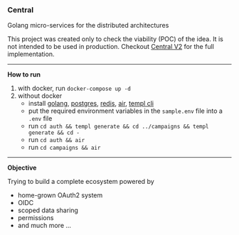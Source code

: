 ### Central

Golang micro-services for the distributed architectures

This project was created only to check the viability (POC) of the idea. It is not intended to be used in production. Checkout [Central V2](https://github.com/m3rashid/central-v2) for the full implementation.

---

**How to run**

1. with docker, run `docker-compose up -d`
2. without docker
   - install [golang](https://golang.org/doc/install), [postgres](https://www.postgresql.org/download/), [redis](https://redis.io/download), [air](github.com/cosmtrek/air@latest), [templ cli](github.com/a-h/templ/cmd/templ@latest)
   - put the required environment variables in the `sample.env` file into a `.env` file
   - run `cd auth && templ generate && cd ../campaigns && templ generate && cd -`
   - run `cd auth && air`
   - run `cd campaigns && air`

---

**Objective**

Trying to build a complete ecosystem powered by

- home-grown OAuth2 system
- OIDC
- scoped data sharing
- permissions
- and much more ...
